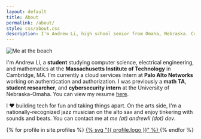```yaml
---
layout: default
title: About
permalink: /about/
style: css/about.css
description: I'm Andrew Li, high school senior from Omaha, Nebraska. Currently a student and number theory TA at the University of Nebraska-Omaha.
---
```


![Me at the beach](/assets/images/profile.png)

I'm Andrew Li, a **student** studying computer science, electrical engineering, and mathematics at the **Massachusetts Institute of Technology** in Cambridge, MA. I'm currently a cloud services intern at **Palo Alto Networks** working on authentication and authorization. I was previously a **math TA**, **student researcher**, and **cybersecurity intern** at the University of Nebraska-Omaha. You can view my resume [here](/resume.pdf).

I ❤️  building tech for fun and taking things apart. On the arts side, I'm a nationally-recognized jazz musician on the alto sax and enjoy tinkering with sounds and beats. You can contact me at *me (at) andrewli (dot) dev*.

<div class="profiles">
{% for profile in site.profiles %}
  <a href="{{ profile.link }}">
    {% svg "{{ profile.logo }}" %}
  </a>
{% endfor %}
</div>
